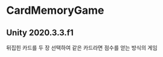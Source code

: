 CardMemoryGame
================
Unity 2020.3.3.f1 
---------------
뒤집힌 카드를 두 장 선택하여 같은 카드라면 점수를 얻는 방식의 게임
